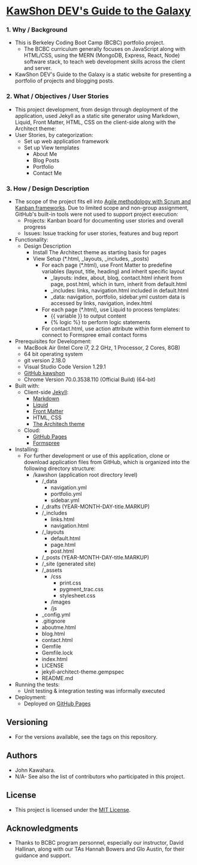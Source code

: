 # [KawShon DEV's Guide to the Galaxy](https://jkawahara.github.io/kawshon/)
### 1. Why / Background
  * This is Berkeley Coding Boot Camp (BCBC) portfolio project.
    * The BCBC curriculum generally focuses on JavaScript along with HTML/CSS, using the MERN (MongoDB, Express, React, Node) software stack, to teach web development skills across the client and server. 
  * KawShon DEV's Guide to the Galaxy is a static website for presenting a portfolio of projects and blogging posts.
 ### 2. What / Objectives / User Stories
  * This project development, from design through deployment of the application, used Jekyll as a static site generator using Markdown, Liquid, Front Matter, HTML, CSS on the client-side along with the Architect theme:
  * User Stories, by categorization:
    * Set up web application framework
    * Set up View templates
      * About Me
      * Blog Posts
      * Portfolio
      * Contact Me
 ### 3. How / Design Description
  * The scope of the project fits ell into [Agile methodology with Scrum and Kanban frameworks](https://en.wikipedia.org/wiki/Agile_software_development). Due to limited scope and non-group assignment, GitHub's built-in tools were not used to support project execution:
    * Projects: Kanban board for documenting user stories and overall progress
    * Issues: Issue tracking for user stories, features and bug report
  * Functionality:
    * Design Description
      * Install The Architect theme as starting basis for pages
      * View Setup (*.html, _layouts, _includes, _posts)
        * For each page (*.html), use Front Matter to predefine variables (layout, title, heading) and inherit specific layout
          * _layouts: index, about, blog, contact.html inherit from page, post.html, which in turn, inherit from default.html
          * _includes: links, navigation.html included in default.html 
          * _data: navigation, portfolio, sidebar.yml custom data is accessed by links, navigation, index.html  
        * For each page (*.html), use Liquid to process templates:
          * {{ variable }} to output content
          * {% logic %} to perform logic statements
        * For contact.html, use action attribute within form element to connect to Formspree email contact forms
  * Prerequisites for Development:
    * MacBook Air (Intel Core i7, 2.2 GHz, 1 Processor, 2 Cores, 8GB)
    * 64 bit operating system 
    * git version 2.18.0
    * Visual Studio Code Version 1.29.1
    * [GitHub kawshon](https://github.com/jkawahara/kawshon)
    * Chrome Version 70.0.3538.110 (Official Build) (64-bit)
  * Built with:
    * Client-side [Jekyll](https://jekyllrb.com/):
      * [Markdown](https://daringfireball.net/projects/markdown/)
      * [Liquid](https://shopify.github.io/liquid/)
      * [Front Matter](https://jekyllrb.com/docs/front-matter/)
      * HTML, CSS
      * [The Architech theme](https://github.com/pages-themes/architect)
    * Cloud:
      * [GitHub Pages](https://pages.github.com/)
      * [Formspree](https://formspree.io/)
  * Installing:
    * For further development or use of this application, clone or download application files from GitHub, which is organized into the following directory structure:
      * /kawshon (application root directory level)
        * /_data
          * navigation.yml
          * portfolio.yml
          * sidebar.yml
        * /_drafts (YEAR-MONTH-DAY-title.MARKUP)
        * /_includes
          * links.html
          * navigation.html
        * /_layouts
          * default.html
          * page.html
          * post.html
        * /_posts (YEAR-MONTH-DAY-title.MARKUP)
        * /_site (generated site)
        * /_assets
          * /css
            * print.css
            * pygment_trac.css
            * stylesheet.css
          * /images
          * /js
        * _config.yml
        * .gitignore
        * aboutme.html
        * blog.html
        * contact.html
        * Gemfile
        * Gemfile.lock
        * index.html
        * LICENSE
        * jekyll-architect-theme.gempspec
        * README.md
  * Running the tests:
    * Unit testing & integration testing was informally executed
  * Deployment:
    * Deployed on [GitHub Pages](https://jkawahara.github.io/kawshon/)
 ## Versioning
  * For the versions available, see the tags on this repository.
 ## Authors
  * John Kawahara.
  * N/A- See also the list of contributors who participated in this project.
 ## License
  * This project is licensed under the [MIT License](LICENSE).
 ## Acknowledgments
  * Thanks to BCBC program personnel, especially our instructor, David Hallinan, along with our TAs Hannah Bowers and Glo Austin, for their guidance and support.
